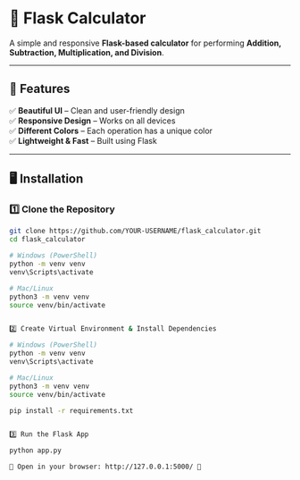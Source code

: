 # 🧮 Flask Calculator  

A simple and responsive **Flask-based calculator** for performing **Addition, Subtraction, Multiplication, and Division**.  

---

## 🚀 Features  
✅ **Beautiful UI** – Clean and user-friendly design  
✅ **Responsive Design** – Works on all devices  
✅ **Different Colors** – Each operation has a unique color  
✅ **Lightweight & Fast** – Built using Flask  

---

## 🖥️ Installation  

### 1️⃣ **Clone the Repository**  
```sh
git clone https://github.com/YOUR-USERNAME/flask_calculator.git
cd flask_calculator

# Windows (PowerShell)
python -m venv venv
venv\Scripts\activate

# Mac/Linux
python3 -m venv venv
source venv/bin/activate


2️⃣ Create Virtual Environment & Install Dependencies

# Windows (PowerShell)
python -m venv venv
venv\Scripts\activate

# Mac/Linux
python3 -m venv venv
source venv/bin/activate

pip install -r requirements.txt


3️⃣ Run the Flask App

python app.py

🔗 Open in your browser: http://127.0.0.1:5000/ 🚀
